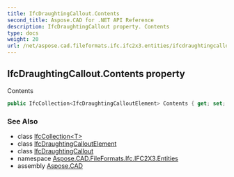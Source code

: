 ```yaml
---
title: IfcDraughtingCallout.Contents
second_title: Aspose.CAD for .NET API Reference
description: IfcDraughtingCallout property. Contents
type: docs
weight: 20
url: /net/aspose.cad.fileformats.ifc.ifc2x3.entities/ifcdraughtingcallout/contents/
---
```

## IfcDraughtingCallout.Contents property

Contents

```csharp
public IfcCollection<IfcDraughtingCalloutElement> Contents { get; set; }
```

### See Also

* class [IfcCollection&lt;T&gt;](../../../aspose.cad.fileformats.ifc/ifccollection-1/)
* class [IfcDraughtingCalloutElement](../../../aspose.cad.fileformats.ifc.ifc2x3.types/ifcdraughtingcalloutelement/)
* class [IfcDraughtingCallout](../)
* namespace [Aspose.CAD.FileFormats.Ifc.IFC2X3.Entities](../../ifcdraughtingcallout/)
* assembly [Aspose.CAD](../../../)


